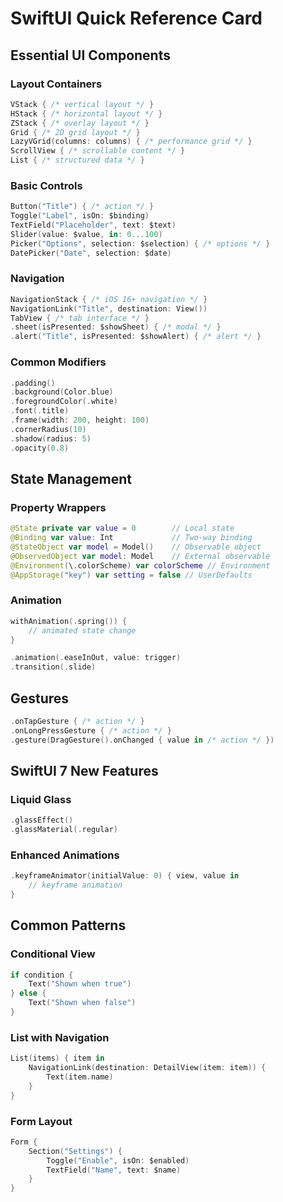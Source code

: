 # SwiftUI Quick Reference Card

## Essential UI Components

### Layout Containers
```swift
VStack { /* vertical layout */ }
HStack { /* horizontal layout */ }
ZStack { /* overlay layout */ }
Grid { /* 2D grid layout */ }
LazyVGrid(columns: columns) { /* performance grid */ }
ScrollView { /* scrollable content */ }
List { /* structured data */ }
```

### Basic Controls
```swift
Button("Title") { /* action */ }
Toggle("Label", isOn: $binding)
TextField("Placeholder", text: $text)
Slider(value: $value, in: 0...100)
Picker("Options", selection: $selection) { /* options */ }
DatePicker("Date", selection: $date)
```

### Navigation
```swift
NavigationStack { /* iOS 16+ navigation */ }
NavigationLink("Title", destination: View())
TabView { /* tab interface */ }
.sheet(isPresented: $showSheet) { /* modal */ }
.alert("Title", isPresented: $showAlert) { /* alert */ }
```

### Common Modifiers
```swift
.padding()
.background(Color.blue)
.foregroundColor(.white)
.font(.title)
.frame(width: 200, height: 100)
.cornerRadius(10)
.shadow(radius: 5)
.opacity(0.8)
```

## State Management

### Property Wrappers
```swift
@State private var value = 0        // Local state
@Binding var value: Int             // Two-way binding
@StateObject var model = Model()    // Observable object
@ObservedObject var model: Model    // External observable
@Environment(\.colorScheme) var colorScheme // Environment
@AppStorage("key") var setting = false // UserDefaults
```

### Animation
```swift
withAnimation(.spring()) {
    // animated state change
}

.animation(.easeInOut, value: trigger)
.transition(.slide)
```

## Gestures
```swift
.onTapGesture { /* action */ }
.onLongPressGesture { /* action */ }
.gesture(DragGesture().onChanged { value in /* action */ })
```

## SwiftUI 7 New Features

### Liquid Glass
```swift
.glassEffect()
.glassMaterial(.regular)
```

### Enhanced Animations
```swift
.keyframeAnimator(initialValue: 0) { view, value in
    // keyframe animation
}
```

## Common Patterns

### Conditional View
```swift
if condition {
    Text("Shown when true")
} else {
    Text("Shown when false")
}
```

### List with Navigation
```swift
List(items) { item in
    NavigationLink(destination: DetailView(item: item)) {
        Text(item.name)
    }
}
```

### Form Layout
```swift
Form {
    Section("Settings") {
        Toggle("Enable", isOn: $enabled)
        TextField("Name", text: $name)
    }
}
```
